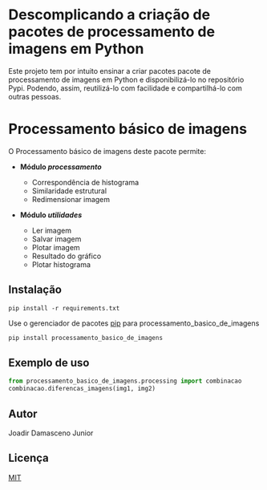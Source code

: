 # Descomplicando a criação de pacotes de processamento de imagens em Python
Este projeto tem por intuito ensinar a criar pacotes pacote de processamento de imagens em Python e disponibilizá-lo no repositório Pypi. Podendo, assim, reutilizá-lo com facilidade e compartilhá-lo com outras pessoas.

# Processamento básico de imagens

O Processamento básico de imagens deste pacote permite:
	
- **Módulo _processamento_**
  - Correspondência de histograma
  - Similaridade estrutural
  - Redimensionar imagem
	
- **Módulo _utilidades_**
  - Ler imagem
  - Salvar imagem
  - Plotar imagem
  - Resultado do gráfico
  - Plotar histograma

## Instalação


```Instalação de dependências
pip install -r requirements.txt
```

Use o gerenciador de pacotes [pip](https://pip.pypa.io/en/stable/processamento_basico_de_imagens) para processamento_basico_de_imagens

```bash
pip install processamento_basico_de_imagens
```

## Exemplo de uso

```python
from processamento_basico_de_imagens.processing import combinacao
combinacao.diferencas_imagens(img1, img2)
```

## Autor
Joadir Damasceno Junior

## Licença
[MIT](https://choosealicense.com/licenses/mit/)
